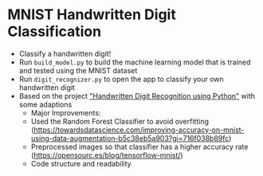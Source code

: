 # MNIST Handwritten Digit Classification
* Classify a handwritten digit!
* Run `build_model.py` to build the machine learning model that is trained and tested using the MNIST dataset
* Run `digit_recognizer.py` to open the app to classify your own handwritten digit
* Based on the project ["Handwritten Digit Recognition using Python"](https://data-flair.training/blogs/python-deep-learning-project-handwritten-digit-recognition/) with some adaptions
    * Major Improvements:
    * Used the Random Forest Classifier to avoid overfitting (https://towardsdatascience.com/improving-accuracy-on-mnist-using-data-augmentation-b5c38eb5a903?gi=716f038b89fc)
    * Preprocessed images so that classifier has a higher accuracy rate (https://opensourc.es/blog/tensorflow-mnist/)
    * Code structure and readability

